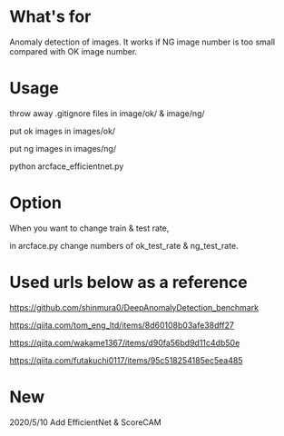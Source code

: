 # What's for

Anomaly detection of images. It works if NG image number is too small compared with OK image number.

# Usage

throw away .gitignore files in image/ok/ & image/ng/

put ok images in images/ok/

put ng images in images/ng/

python arcface_efficientnet.py



# Option

When you want to change train & test rate,

in arcface.py change numbers of ok_test_rate & ng_test_rate.


# Used urls below as a reference

https://github.com/shinmura0/DeepAnomalyDetection_benchmark

https://qiita.com/tom_eng_ltd/items/8d60108b03afe38dff27

https://qiita.com/wakame1367/items/d90fa56bd9d11c4db50e

https://qiita.com/futakuchi0117/items/95c518254185ec5ea485

# New

2020/5/10 Add EfficientNet & ScoreCAM
